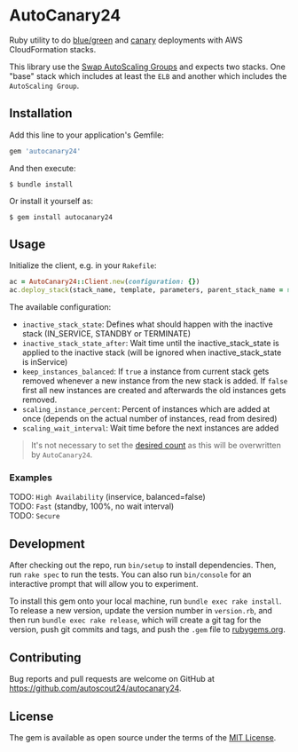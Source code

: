 # AutoCanary24

Ruby utility to do [blue/green](http://martinfowler.com/bliki/BlueGreenDeployment.html) and [canary](http://martinfowler.com/bliki/CanaryRelease.html) deployments with AWS CloudFormation stacks.

This library use the [Swap AutoScaling Groups](http://www.slideshare.net/AmazonWebServices/dvo401-deep-dive-into-bluegreen-deployments-on-aws/32) and expects two stacks. One "base" stack which includes at least the `ELB` and another which includes the `AutoScaling Group`.


## Installation

Add this line to your application's Gemfile:

```ruby
gem 'autocanary24'
```

And then execute:

    $ bundle install

Or install it yourself as:

    $ gem install autocanary24


## Usage

Initialize the client, e.g. in your `Rakefile`:

```ruby
ac = AutoCanary24::Client.new(configuration: {})
ac.deploy_stack(stack_name, template, parameters, parent_stack_name = nil, tags = nil)
```

The available configuration:
- `inactive_stack_state`: Defines what should happen with the inactive stack (IN_SERVICE, STANDBY or TERMINATE)
- `inactive_stack_state_after`: Wait time until the inactive_stack_state is applied to the inactive stack (will be ignored when inactive_stack_state is inService)
- `keep_instances_balanced`: If `true` a instance from current stack gets removed whenever a new instance from the new stack is added. If `false` first all new instances are created and afterwards the old instances gets removed.
- `scaling_instance_percent`: Percent of instances which are added at once (depends on the actual number of instances, read from desired)
- `scaling_wait_interval`: Wait time before the next instances are added

> It's not necessary to set the [desired count]() as this will be overwritten by `AutoCanary24`.

### Examples
TODO: `High Availability` (inservice, balanced=false)  
TODO: `Fast` (standby, 100%, no wait interval)  
TODO: `Secure`  


## Development

After checking out the repo, run `bin/setup` to install dependencies. Then, run `rake spec` to run the tests. You can also run `bin/console` for an interactive prompt that will allow you to experiment.

To install this gem onto your local machine, run `bundle exec rake install`. To release a new version, update the version number in `version.rb`, and then run `bundle exec rake release`, which will create a git tag for the version, push git commits and tags, and push the `.gem` file to [rubygems.org](https://rubygems.org).


## Contributing

Bug reports and pull requests are welcome on GitHub at https://github.com/autoscout24/autocanary24.


## License

The gem is available as open source under the terms of the [MIT License](http://opensource.org/licenses/MIT).
